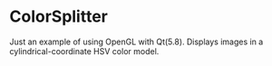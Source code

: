 # ColorSplitter
Just an example of using OpenGL with Qt(5.8).
Displays images in a cylindrical-coordinate HSV color model.